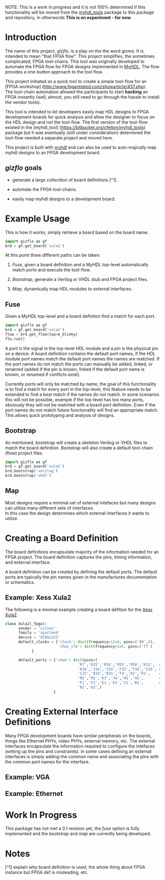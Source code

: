 
NOTE:  This is a work in progress and it is not 100% determined
if this functionality will be moved from the
[myhdl_tools](https://bitbucket.org/cfelton/myhdl_tools) 
package to this package and repository, in otherwords **This is an experiment - for now**.


Introduction
============
The name of this project, *gizflo*, is a play on the the word 
gizmo.  It is intended to mean "that FPGA flow".  This project 
simplifies, the sometimes complicated, FPGA tool-chains. 
This tool was originally developed to automate the FPGA flow 
for FPGA designs implemented in [MyHDL](www.myhdl.org).  The
flow provides a one-button approach to the tool flow.

This project initiated as a quick tool to create a simple
tool-flow for an [FPGA workshop]
(http://www.fpgarelated.com/showarticle/437.php).  
The tool-chain automation allowed the participants to start 
**hacking** an FPGA instantly (well, almost, you still need to 
go through the hassle to install the vendor tools).

This tool is intended to let developers easily map HDL designs to
FPGA development boards for quick analysis and allow the designer 
to focus on the HDL design and not the tool-flow.  The first version 
of the tool-flow existed in the [myhdl_tool]
(https://bitbucket.org/cfelton/myhdl_tools) 
package but it was eventually (still under consideration) determined 
the tool-flow needed a separate project and moved here.

This project is built with [myhdl](www.myhdl.org) and can 
also be used to auto-majically map myhdl designs to an FPGA 
development board.

*gizflo* goals
--------------

  * generate a large collecition of board definitions [^1].

  * automate the FPGA tool-chains.

  * easily map myhdl designs to a development board.


Example Usage
=============
This is how it works, simply retrieve a board based on the 
board name.  

```python
import gizflo as gf
brd = gf.get_board('xula2')
```

At this point three different paths can be taken:


  1. *Fuse*, given a board definition and a MyHDL top-level
     automatically match ports and execute the tool-flow.

  2. *Bootstrap*, generate a Verilog or VHDL stub and
     FPGA project files.

  <!-- extract -->
  3. *Map*, dynamically map HDL modules to external interfaces.


Fuse 
----
Given a MyHDL top-level and a board defintion find a
match for each port. 

```python
import gizflo as gf
brd = gf.get_board('xula2')
flow = brd.get_flow(top=m_blinky)
flo.run()
```

A *port* is the signal in the top-level HDL module and a *pin* is 
the physical pin on a device.  A board definition contains the 
default port names, if the HDL module port names match the default 
port names the names are matched.  If the port names do not match 
the ports can manually be added, linked, or renamed (added if the 
pin is known, linked if the default port name is known, or renamed 
if conflicts exist).

<!-- @todo: -->
Currently ports will only be matched by name, the goal of this 
functionality is to find a match for every port in the top-level,
this feature needs to be extended to find a best match if the 
names do not match.  In some scenarios this will not be possible, 
example if the top-level has too many ports, obviously they will 
not be matched with a board port definition.  Even if the port 
names do not match future functionality will find an appropriate 
match.  This allows quick prototyping and analysis of designs.


Bootstrap
---------
As mentioned, bootstrap will create a skeleton Verilog or
VHDL files to match the board definition.  Bootstrap will 
also create a default tool-chain (flow) project files.

```python
import gizflo as gf
brd = gf.get_board('xula2')
brd.bootstrap('verilog')
brd.bootstrap('vhdl')
```


<!-- 
 ** not sure about the name for this feature **
 This example should show how a module defines the HDL 
 based on the interfaces available.
-->
Map
---
Most designs require a minimal set of external intefaces but
many designs can utilize many different sets of interfaces.  
In this case 
the design determines which external interfaces it wants to 
utilize.  

<!-- 
  This example needs some more thought, the example 
  needs to capture mithro's intentaion, extracting 
  interfaces and building the design around the available
  interfaces.


```python
import gizflo as gf

# get a particular board
brd = gf.get_board('xula2')

# pass the board to the top-level, the top-level will 
# create the portmap, the "ports()" provides a ditionary
# of ports.
g = m_top_level(**brd.get_portmap())

# now the top-level determine which external interfaces
# to include, run the FPGA flow
brd.run(m_top_level)
```

```python
def m_top_level(brd=brd):
    
```

-->

Creating a Board Definition
===========================
The board definitions encapsulate majority of the information
needed for an FPGA project.  The board definition captures the
pins, timing information, and external interface.

A board definition can be created by defining the default ports.
The default ports are typically the pin names given in the 
manufactures documentation or schematics.

Example: Xess Xula2
-------------------
The following is a minimal example creating a board defition
for the [Xess Xula2](http://www.xess.com/shop/product/xula2-lx25/).

```python
class Xula2(_fpga):
      vendor = 'xilinx'
      family = 'spartan6'
      device = 'XC6SLX25'
      default_clocks = {'clock': dict(frequency=12e6, pins=('A9',)),
                        'chan_clk': dict(frequency=1e6, pins=('T7')
			}

      default_ports = {'chan': dict(pins=(
                                 'R7','R15','R16','M15','M16','K15',  #0-5
                                 'K16','J16','J14','F15','F16','C16', #6-11
                                 'C15','B16','B15','T4','R2','R1',    #12-17
                                 'M2','M1','K3','J4','H1','H2',       #18-23
                                 'F1','F2','E1','E2','C1','B1',       #24-29
                                 'B2','A2',) 
                      }

```

Creating External Interface Definitions
=======================================
Many FPGA development boards have similar peripherals on the boards, 
things like Ethernet PHYs, video PHYs, external memory, etc.  The 
external interfaces encapsulate the informaiton required to configure
the intefaces (setting up the pins and constraints).  In some cases
defining an external interfaces is simply adding the common name and
associating the pins with the common port names for the interface.

Example: VGA
------------

Example: Ethernet
-----------------


Work In Progress
================
This package has not met a 0.1 revision yet, the *fuse* option 
is fully implemented and the *bootstrap* and *map* are currently
being developed.

<!--
MyHDL Version
=============
Currenlty a modified version of the MyHDL package needs to be
utilized to use the *bootstrap* function.  A [MEP]() has been
created and the required feature should be incorporate soon.
Go [here]() and up-vote the issue to insentivize the addition.
-->

Notes
=====
[^1] explain why board definition is used, the whole thing about 
     FPGA instance but FPGA def is misleading, etc.

<!--
References
==========
-->
